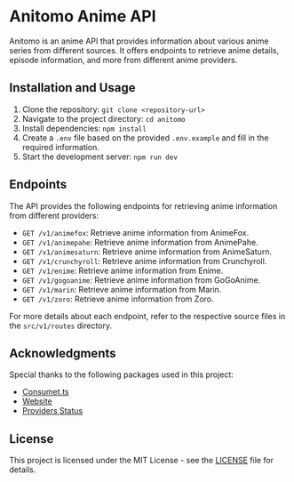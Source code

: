 # Anitomo Anime API

Anitomo is an anime API that provides information about various anime series from different sources. It offers endpoints to retrieve anime details, episode information, and more from different anime providers.

## Installation and Usage

1. Clone the repository: `git clone <repository-url>`
2. Navigate to the project directory: `cd anitomo`
3. Install dependencies: `npm install`
4. Create a `.env` file based on the provided `.env.example` and fill in the required information.
5. Start the development server: `npm run dev`

## Endpoints

The API provides the following endpoints for retrieving anime information from different providers:

- `GET /v1/animefox`: Retrieve anime information from AnimeFox.
- `GET /v1/animepahe`: Retrieve anime information from AnimePahe.
- `GET /v1/animesaturn`: Retrieve anime information from AnimeSaturn.
- `GET /v1/crunchyroll`: Retrieve anime information from Crunchyroll.
- `GET /v1/enime`: Retrieve anime information from Enime.
- `GET /v1/gogoanime`: Retrieve anime information from GoGoAnime.
- `GET /v1/marin`: Retrieve anime information from Marin.
- `GET /v1/zoro`: Retrieve anime information from Zoro.

For more details about each endpoint, refer to the respective source files in the `src/v1/routes` directory.

## Acknowledgments

Special thanks to the following packages used in this project:

- [Consumet.ts](https://link-to-consumet.ts-package)
- [Website](https://link-to-website-package)
- [Providers Status](https://link-to-providers-status-package)

## License

This project is licensed under the MIT License - see the [LICENSE](LICENSE) file for details.

